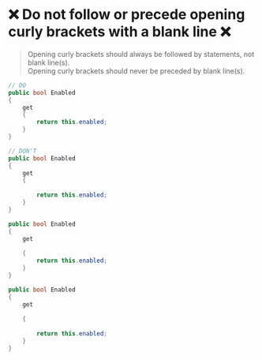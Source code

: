 # ❌ Do not follow or precede opening curly brackets with a blank line ❌

> Opening curly brackets should always be followed by statements, not blank line(s).  
> Opening curly brackets should never be preceded by blank line(s).

``` csharp
// DO
public bool Enabled
{
    get
    {
        return this.enabled;
    }
}
```

``` csharp
// DON'T
public bool Enabled
{
    get
    {
    
        return this.enabled;
    }
}

public bool Enabled
{
    get
    
    {
        return this.enabled;
    }
}

public bool Enabled
{
    get
    
    {
    
        return this.enabled;
    }
}
```
